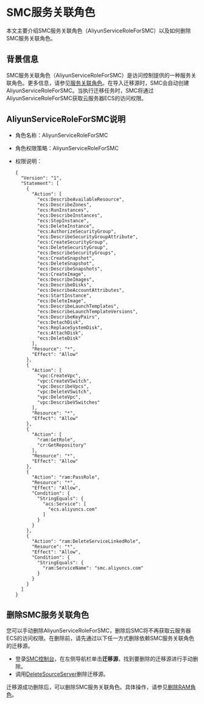 # SMC服务关联角色

本文主要介绍SMC服务关联角色（AliyunServiceRoleForSMC）以及如何删除SMC服务关联角色。

## 背景信息

SMC服务关联角色（AliyunServiceRoleForSMC）是访问控制提供的一种服务关联角色。更多信息，请参见[服务关联角色](/cn.zh-CN/角色管理/服务关联角色.md)。在导入迁移源时，SMC会自动创建AliyunServiceRoleForSMC。当执行迁移任务时，SMC将通过AliyunServiceRoleForSMC获取云服务器ECS的访问权限。

## AliyunServiceRoleForSMC说明

-   角色名称：AliyunServiceRoleForSMC
-   角色权限策略：AliyunServiceRoleForSMC
-   权限说明：

    ```
    {
      "Version": "1",
      "Statement": [
        {
          "Action": [
            "ecs:DescribeAvailableResource",
            "ecs:DescribeZones",
            "ecs:RunInstances",
            "ecs:DescribeInstances",
            "ecs:StopInstance",
            "ecs:DeleteInstance",
            "ecs:AuthorizeSecurityGroup",
            "ecs:DescribeSecurityGroupAttribute",
            "ecs:CreateSecurityGroup",
            "ecs:DeleteSecurityGroup",
            "ecs:DescribeSecurityGroups",
            "ecs:CreateSnapshot",
            "ecs:DeleteSnapshot",
            "ecs:DescribeSnapshots",
            "ecs:CreateImage",
            "ecs:DescribeImages",
            "ecs:DescribeDisks",
            "ecs:DescribeAccountAttributes",
            "ecs:StartInstance",
            "ecs:DeleteImage",
            "ecs:DescribeLaunchTemplates",
            "ecs:DescribeLaunchTemplateVersions",
            "ecs:DescribeKeyPairs",
            "ecs:DetachDisk",
            "ecs:ReplaceSystemDisk",
            "ecs:AttachDisk",
            "ecs:DeleteDisk"
          ],
          "Resource": "*",
          "Effect": "Allow"
        },
        {
          "Action": [
            "vpc:CreateVpc",
            "vpc:CreateVSwitch",
            "vpc:DescribeVpcs",
            "vpc:DeleteVSwitch",
            "vpc:DeleteVpc",
            "vpc:DescribeVSwitches"
          ],
          "Resource": "*",
          "Effect": "Allow"
        },
        {
          "Action": [
            "ram:GetRole",
            "cr:GetRepository"
          ],
          "Resource": "*",
          "Effect": "Allow"
        },
        {
          "Action": "ram:PassRole",
          "Resource": "*",
          "Effect": "Allow",
          "Condition": {
            "StringEquals": {
              "acs:Service": [
                "ecs.aliyuncs.com"
              ]
            }
          }
        },
        {
          "Action": "ram:DeleteServiceLinkedRole",
          "Resource": "*",
          "Effect": "Allow",
          "Condition": {
            "StringEquals": {
              "ram:ServiceName": "smc.aliyuncs.com"
            }
          }
        }
      ]
    }
    ```


## 删除SMC服务关联角色

您可以手动删除AliyunServiceRoleForSMC，删除后SMC将不再获取云服务器ECS的访问权限。在删除前，请先通过以下任一方式删除依赖SMC服务关联角色的迁移源。

-   登录[SMC控制台](https://smc.console.aliyun.com/)，在左侧导航栏单击**迁移源**，找到要删除的迁移源进行手动删除。
-   调用[DeleteSourceServer](/cn.zh-CN/API参考/迁移源/DeleteSourceServer.md)删除迁移源。

迁移源成功删除后，可以删除SMC服务关联角色。具体操作，请参见[删除RAM角色](/cn.zh-CN/角色管理/删除RAM角色.md)。

